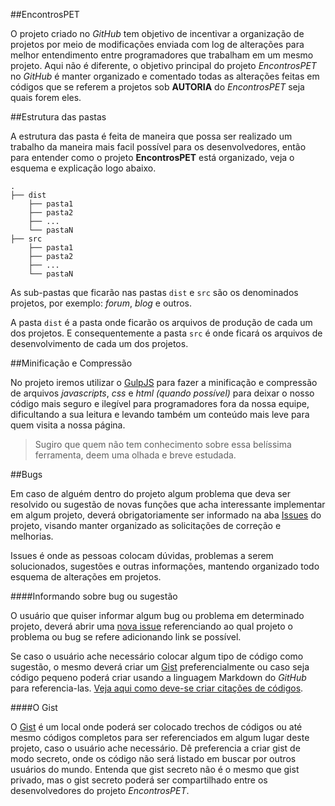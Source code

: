 ##EncontrosPET

O projeto criado no *GitHub* tem objetivo de incentivar a organização de projetos por meio de modificações enviada com log de alterações para melhor entendimento entre programadores que trabalham em um mesmo projeto. Aqui não é diferente, o objetivo principal do projeto *EncontrosPET* no *GitHub* é manter organizado e comentado todas as alterações feitas em códigos que se referem a projetos sob **AUTORIA** do *EncontrosPET* seja quais forem eles.

##Estrutura das pastas

A estrutura das pasta é feita de maneira que possa ser realizado um trabalho da maneira mais facil possível para os desenvolvedores, então para entender como o projeto **EncontrosPET** está organizado, veja o esquema e explicação logo abaixo.

```
.
├── dist
    ├── pasta1
    ├── pasta2
    ├── ...
    └── pastaN
├── src
    ├── pasta1
    ├── pasta2
    ├── ...
    └── pastaN
```

As sub-pastas que ficarão nas pastas `dist` e `src` são os denominados projetos, por exemplo: *forum*, *blog* e outros.

A pasta `dist` é a pasta onde ficarão os arquivos de produção de cada um dos projetos. E consequentemente a pasta `src` é onde ficará os arquivos de desenvolvimento de cada um dos projetos.

##Minificação e Compressão

No projeto iremos utilizar o [GulpJS](http://gulpjs.com/) para fazer a minificação e compressão de arquivos *javascripts*, *css* e *html (quando possível)* para deixar o nosso código mais seguro e ilegível para programadores fora da nossa equipe, dificultando a sua leitura e levando também um conteúdo mais leve para quem visita a nossa página.

> Sugiro que quem não tem conhecimento sobre essa belíssima ferramenta, deem uma olhada e breve estudada.

##Bugs

Em caso de alguém dentro do projeto algum problema que deva ser resolvido ou sugestão de novas funções que acha interessante implementar em algum projeto, deverá obrigatoriamente ser informado na aba [Issues](https://github.com/EncontrosPet/encontrospet/issues) do projeto, visando manter organizado as solicitações de correção e melhorias.

Issues é onde as pessoas colocam dúvidas, problemas a serem solucionados, sugestões e outras informações, mantendo organizado todo esquema de alterações em projetos.

####Informando sobre bug ou sugestão

O usuário que quiser informar algum bug ou problema em determinado projeto, deverá abrir uma [nova issue](https://github.com/EncontrosPet/encontrospet/issues/new) referenciando ao qual projeto o problema ou bug se refere adicionando link se possível.

Se caso o usuário ache necessário colocar algum tipo de código como sugestão, o mesmo deverá criar um [Gist](https://gist.github.com/) preferencialmente ou caso seja código pequeno poderá criar usando a linguagem Markdown do *GitHub* para referencia-las. [Veja aqui como deve-se criar citações de códigos](https://help.github.com/articles/creating-and-highlighting-code-blocks/).

####O Gist

O [Gist](https://gist.github.com/) é um local onde poderá ser colocado trechos de códigos ou até mesmo códigos completos para ser referenciados em algum lugar deste projeto, caso o usuário ache necessário. Dê preferencia a criar gist de modo secreto, onde os código não será listado em buscar por outros usuários do mundo. Entenda que gist secreto não é o mesmo que gist privado, mas o gist secreto poderá ser compartilhado entre os desenvolvedores do projeto *EncontrosPET*.
